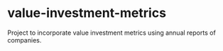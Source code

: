 # value-investment-metrics
Project to incorporate value investment metrics using annual reports of companies.
